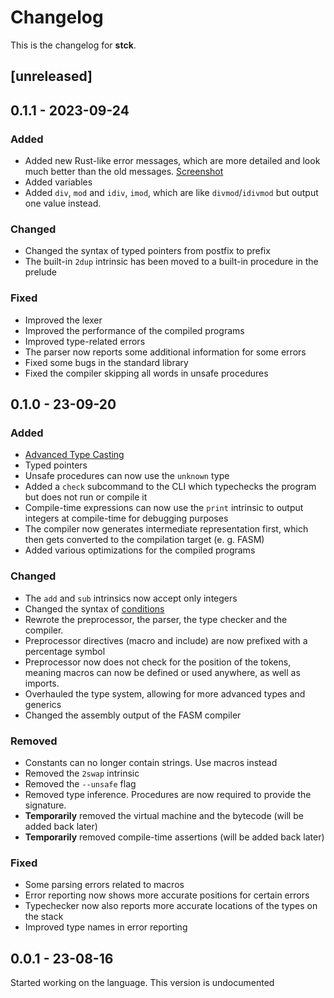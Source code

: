 # Changelog

This is the changelog for **stck**.

## [unreleased]

## 0.1.1 - 2023-09-24

### Added

- Added new Rust-like error messages, which are more detailed and look much better than the old messages. [Screenshot](https://cdn.discordapp.com/attachments/994971483040395374/1154350814521999411/image.png)
- Added variables
- Added `div`, `mod` and `idiv`, `imod`, which are like `divmod`/`idivmod` but output one value instead.

### Changed

- Changed the syntax of typed pointers from postfix to prefix
- The built-in `2dup` intrinsic has been moved to a built-in procedure in the prelude

### Fixed

- Improved the lexer
- Improved the performance of the compiled programs
- Improved type-related errors
- The parser now reports some additional information for some errors
- Fixed some bugs in the standard library
- Fixed the compiler skipping all words in unsafe procedures

## 0.1.0 - 23-09-20

### Added

- [Advanced Type Casting](doc/REFERENCE.md#advanced-type-casting)
- Typed pointers
- Unsafe procedures can now use the `unknown` type
- Added a `check` subcommand to the CLI which typechecks the program but does not run or compile it
- Compile-time expressions can now use the `print` intrinsic to output integers at compile-time for debugging purposes
- The compiler now generates intermediate representation first, which then gets converted to the compilation target (e. g. FASM)
- Added various optimizations for the compiled programs

### Changed

- The `add` and `sub` intrinsics now accept only integers
- Changed the syntax of [conditions](doc/REFERENCE.md#conditions)
- Rewrote the preprocessor, the parser, the type checker and the compiler.
- Preprocessor directives (macro and include) are now prefixed with a percentage symbol
- Preprocessor now does not check for the position of the tokens, meaning macros can now be defined or used anywhere, as well as imports.
- Overhauled the type system, allowing for more advanced types and generics
- Changed the assembly output of the FASM compiler

### Removed

- Constants can no longer contain strings. Use macros instead
- Removed the `2swap` intrinsic
- Removed the `--unsafe` flag
- Removed type inference. Procedures are now required to provide the signature.
- **Temporarily** removed the virtual machine and the bytecode (will be added back later)
- **Temporarily** removed compile-time assertions (will be added back later)

### Fixed

- Some parsing errors related to macros
- Error reporting now shows more accurate positions for certain errors
- Typechecker now also reports more accurate locations of the types on the stack
- Improved type names in error reporting

## 0.0.1 - 23-08-16

Started working on the language. This version is undocumented